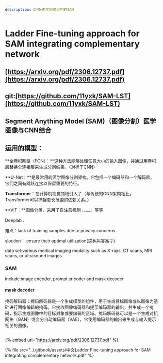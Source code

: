 ```yaml
---
description: CNN+医学图像分割的SAM
---
```


# Ladder Fine-tuning approach for SAM integrating complementary network

## [https://arxiv.org/pdf/2306.12737.pdf](https://arxiv.org/pdf/2306.12737.pdf)

## git:[https://github.com/11yxk/SAM-LST](https://github.com/11yxk/SAM-LST)

## Segment Anything Model (SAM)（图像分割）医学图像与CNN结合

## 运用的模型：

**全卷积网络（FCN）：**这种方法能够处理任意大小的输入图像，并通过用卷积层替换全连接层来生成分割结果。（对标于CNN）



**U-Net：**是最常用的医学图像分割架构。它包括一个编码器和一个解码器，它们之间有跳跃连接以保留重要的特征。

**Transformer**：在计算机视觉领域引入了（与传统的CNN架构相比，Transformer可以捕捉更长范围的依赖关系。）

**ViT：**图像分类，采用了自注意机制 。。。。。等等

Deeplab 、





难点：lack of training samples due to privacy concerns

sloution： ensure their optimal utilization(~~这也叫答案？~~)

data set:various medical imaging modality such as X-rays, CT scans, MRI scans, or ultrasound images



### SAM

include:image encoder, prompt encoder and mask decoder



#### mask decoder

掩码解码器：掩码解码器是一个生成模型的组件，用于生成目标图像或以图像为基础进行图像编辑的掩码。它接收图像编码器和提示编码器的输出，并生成一个掩码，指示生成图像中的目标对象或要编辑的区域。掩码解码器可以是一个生成对抗网络（GAN）或变分自动编码器（VAE），它使用编码器的输出来生成与输入提示相关的图像。

##

{% embed url="https://arxiv.org/pdf/2306.12737.pdf" %}

{% file src="../.gitbook/assets/中文Ladder Fine-tuning approach for SAM integrating complementary network.pdf" %}

